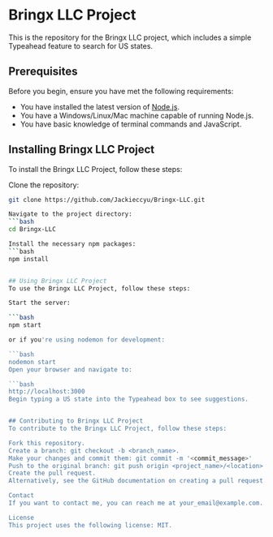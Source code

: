 # Bringx LLC Project

This is the repository for the Bringx LLC project, which includes a simple Typeahead feature to search for US states.

## Prerequisites

Before you begin, ensure you have met the following requirements:

- You have installed the latest version of [Node.js](https://nodejs.org/).
- You have a Windows/Linux/Mac machine capable of running Node.js.
- You have basic knowledge of terminal commands and JavaScript.

## Installing Bringx LLC Project

To install the Bringx LLC Project, follow these steps:

Clone the repository:
```bash
git clone https://github.com/Jackieccyu/Bringx-LLC.git

Navigate to the project directory:
```bash
cd Bringx-LLC

Install the necessary npm packages:
```bash
npm install


## Using Bringx LLC Project
To use the Bringx LLC Project, follow these steps:

Start the server:

```bash
npm start

or if you're using nodemon for development:

```bash
nodemon start
Open your browser and navigate to:

```bash
http://localhost:3000
Begin typing a US state into the Typeahead box to see suggestions.


## Contributing to Bringx LLC Project
To contribute to the Bringx LLC Project, follow these steps:

Fork this repository.
Create a branch: git checkout -b <branch_name>.
Make your changes and commit them: git commit -m '<commit_message>'
Push to the original branch: git push origin <project_name>/<location>
Create the pull request.
Alternatively, see the GitHub documentation on creating a pull request.

Contact
If you want to contact me, you can reach me at your_email@example.com.

License
This project uses the following license: MIT.
